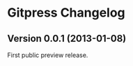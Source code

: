 Gitpress Changelog
==================

Version 0.0.1 (2013-01-08)
--------------------------

First public preview release.
